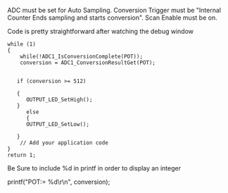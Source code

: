 ADC must be set for Auto Sampling. Conversion Trigger must be "Internal Counter Ends sampling and starts conversion". Scan Enable must be on.

Code is pretty straightforward after watching the debug window

    while (1)
    {       
        while(!ADC1_IsConversionComplete(POT));
        conversion = ADC1_ConversionResultGet(POT);        

        
       if (conversion >= 512)
       
       {
          OUTPUT_LED_SetHigh();
       }  
          else
          {      
          OUTPUT_LED_SetLow();    
           
       }
        // Add your application code
    }
    return 1; 

Be Sure to include %d in printf in order to display an integer


printf("POT:= %d\r\n", conversion);
